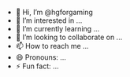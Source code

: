 - 👋 Hi, I’m @hgforgaming
- 👀 I’m interested in ...
- 🌱 I’m currently learning ...
- 💞️ I’m looking to collaborate on ...
- 📫 How to reach me ...
- 😄 Pronouns: ...
- ⚡ Fun fact: ...

<!---
hgforgaming/hgforgaming is a ✨ special ✨ repository because its `README.md` (this file) appears on your GitHub profile.
You can click the Preview link to take a look at your changes.
--->
